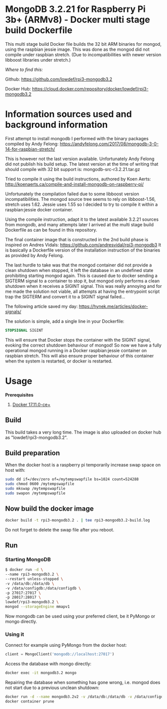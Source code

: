 # MongoDB 3.2.21 for Raspberry Pi 3b+ (ARMv8) - Docker multi stage build Dockerfile

This multi stage  build Docker file builds the 32 bit ARM binaries for mongod, using the raspbian jessie image. This was done as the mongod did not compile under raspbian stretch. (Due to incompatibilities with newer version libboost libraries under stretch.)

*Where to find this:*

Github: https://github.com/lowdef/rpi3-mongodb3.2

Docker Hub: https://cloud.docker.com/repository/docker/lowdef/rpi3-mongodb3.2

# Information sources used and background information
First attempt to install mongodb I performed with the binary packages
compiled by Andy Felong:
https://andyfelong.com/2017/08/mongodb-3-0-14-for-raspbian-stretch/

This is however not the last version available. Unfortunately Andy
Felong did not publish his build setup.  The latest version at
the time of writing that should compile with 32 bit support is:
mongodb-src-r3.2.21.tar.gz

Tried to compile it using the build instructions, authored by Koen Aerts:
http://koenaerts.ca/compile-and-install-mongodb-on-raspberry-pi/

Unfortunately the compilation failed due to some libboost version
incompatibilities. The mongod source tree seems to rely on
libboost-1.56, stretch uses 1.62. Jessie uses 1.55 so I decided to
try to compile it within a raspbian:jessie docker container.

Using the compile instruction, adapt it to the latest available 3.2.21
sources from mongodb, and many attempts later I arrived at the multi
stage build Dockerfile as can be found in this repository.

The final container image that is constructed in the 2nd build phase
is inspired on Andres Vidals:
https://github.com/andresvidal/rpi3-mongodb3
It is basically a Dockerfile version of the installation instruction of
the binaries as provided by Andy Felong.

The last hurdle to take was that the mongod container did not provide
a clean shutdown when stopped, it left the database in an undefined
state prohibiting starting mongod again. This is caused due to docker
sending a SIGTERM signal to a container to stop it, but mongod only
performs a clean shutdown when it receives a SIGINT signal. This was
really annoying and for me made the solution not viable, all attempts
at having the entrypoint script trap the SIGTERM and convert it to a
SIGINT signal failed...

The following article saved my day:
https://hynek.me/articles/docker-signals/

The solution is simple, add a single line in your
Dockerfile:

```Dockerfile
STOPSIGNAL SIGINT
```

This will ensure that Docker stops the container with the SIGINT
signal, evoking the correct shutdown behaviour of mongod!  So now we
have a fully operational mongod running in a Docker raspbian:jessie
container on raspbian stretch. This will also ensure proper behaviour
of this container when the system is restarted, or docker is
restarted.

# Usage

**Prerequisites**

1. [Docker 17.11.0-ce+](https://www.google.com/search?q=installing+the+latest+docker+on+raspberry+pi+3)

## Build

This build takes a very long time.
The image is also uploaded on docker hub as "lowdef/rpi3-mongodb3.2".

## Build preparation
When the docker host is a raspberry pi temporarily increase swap space on host with:

```bash
sudo dd if=/dev/zero of=/mytempswapfile bs=1024 count=524288
sudo chmod 0600 /mytempswapfile
sudo mkswap /mytempswapfile
sudo swapon /mytempswapfile
```
## Now build the docker image

```bash
docker build -t rpi3-mongodb3.2 . | tee rpi3-mongodb3.2-build.log
```

Do not forget to delete the swap file after you reboot.

## Run

### Starting MongoDB 

```bash
$ docker run -d \
--name rpi3-mongodb3.2 \
--restart unless-stopped \
-v /data/db:/data/db \
-v /data/configdb:/data/configdb \
-p 27017:27017 \
-p 28017:28017 \
lowdef/rpi3-mongodb3.2 \
mongod --storageEngine mmapv1
```
Now mongodb can be used using your preferred client, be it PyMongo or mongo directly.

### Using it
Connect for example using PyMongo from the docker host:

```python
client = MongoClient('mongodb://localhost:27017')
```

Access the database with mongo directly:

```bash
docker exec -it mongodb3.2 mongo
```

Repairing the database when something has gone wrong, i.e. mongod does not start due to a previous unclean shutdown:
```bash
docker run -d --name mongodb3.2v2 -v /data/db:/data/db -v /data/configdb:/data/configdb -p 27017:27017 -p 28017:28017 rpi3-mongodb3.2:v2 mongod --repair
docker container prune
```







